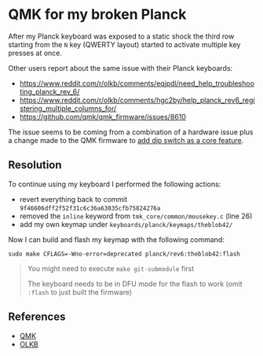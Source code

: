 # QMK for my broken Planck

After my Planck keyboard was exposed to a static shock the third row starting from the `N` key (QWERTY layout) started to activate multiple key presses at once.

Other users report about the same issue with their Planck keyboards:

- https://www.reddit.com/r/olkb/comments/eqjpdl/need_help_troubleshooting_planck_rev_6/
- https://www.reddit.com/r/olkb/comments/hgc2by/help_planck_rev6_registering_multiple_columns_for/
- https://github.com/qmk/qmk_firmware/issues/8610

The issue seems to be coming from a combination of a hardware issue plus a change made to the QMK firmware to [add dip switch as a core feature](https://github.com/qmk/qmk_firmware/pull/6140).

## Resolution

To continue using my keyboard I performed the following actions:

- revert everything back to commit `9f46606dff2f52f31c6c36a63035cfb75824276a`
- removed the `inline` keyword from `tmk_core/common/mousekey.c` (line 26)
- add my own keymap under `keyboards/planck/keymaps/theblob42/`

Now I can build and flash my keymap with the following command:

```shell
sudo make CFLAGS=-Wno-error=deprecated planck/rev6:theblob42:flash
```

> You might need to execute `make git-submodule` first
>
> The keyboard needs to be in DFU mode for the flash to work (omit `:flash` to just built the firmware)

## References

- [QMK](https://github.com/qmk/qmk_firmware)
- [OLKB](https://olkb.com/)
